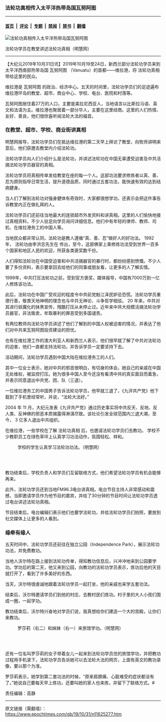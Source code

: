 ### 法轮功真相传入太平洋热带岛国瓦努阿图

---

#### [首页](../../../..?n11625277) &nbsp;|&nbsp; [评论](../../../../../epoch-comment?n11625277) &nbsp;|&nbsp; [专题](../../../../../epoch-special?n11625277) &nbsp;|&nbsp; [禁闻](../../../../../epoch-news?n11625277) &nbsp;|&nbsp; [禁书](../../../../../books?n11625277) &nbsp;|&nbsp; [翻墙](https://github.com/gfw-breaker/nogfw/blob/master/README.md?n11625277)


<div><img alt="法轮功真相传入太平洋热带岛国瓦努阿图" class="attachment-djy_600_400 size-djy_600_400 wp-post-image" src="https://i.epochtimes.com/assets/uploads/2019/10/2019-10-29-vanuatu-hongfa_01-ss.jpg"/>
<div class="caption">
 <p>
  法轮功学员在教堂讲述法轮功真相（明慧网）
 </p>
</div></div><hr/><div class="post_content" id="artbody" itemprop="articleBody">
 <!-- article content begin -->
 <p>
  【大纪元2019年10月31日讯】2019年10月19至24日，新西兰部分法轮功学员来到太平洋西南部热带岛国
  <ok href="https://www.epochtimes.com/gb/tag/%E7%93%A6%E5%8A%AA%E9%98%BF%E5%9B%BE.html">
   瓦努阿图
  </ok>
  （Vanuatu）的首都——维拉港，将
  <ok href="https://www.epochtimes.com/gb/tag/%E6%B3%95%E8%BD%AE%E5%8A%9F%E7%9C%9F%E7%9B%B8.html">
   法轮功真相
  </ok>
  带给这里的民众。
 </p>
 <p class="p2">
  <span class="s1">
   维拉港是
   <ok href="https://www.epochtimes.com/gb/tag/%E7%93%A6%E5%8A%AA%E9%98%BF%E5%9B%BE.html">
    瓦努阿图
   </ok>
   的政治、经济中心。五天的时间里，法轮功学员们的足迹遍布维拉港环岛的教堂、超市、商业中心、学校、电台、医院和村落等。
  </span>
 </p>
 <p class="p4">
  <span class="s1">
   瓦努阿图居住着27万的人口，主要是美拉尼西亚人，当地语言以比斯拉马语、英文和法语为主。维拉港也聚居着一部分华人，主要在这里经商。这里的人们热情、友好、善良，他们很欣喜听闻法轮大法的福音。
  </span>
 </p>
 <h3>
  <span class="s1">
   <b>
    在教堂、超市、学校、商业街讲真相
   </b>
  </span>
 </h3>
 <p class="p4">
  <span class="s1">
   明慧网报导，法轮功学员们在抵达维拉港的第二天早上拜访了教堂，向牧师讲明来意后，他们获邀去教堂内介绍法轮功。
  </span>
 </p>
 <p class="p4">
  <span class="s1">
   法轮功学员向人们介绍什么是法轮功，并讲述法轮功在中国无辜遭受迫害及中共活摘法轮功学员器官的真相。
  </span>
 </p>
 <p class="p4">
  <span class="s1">
   法轮功学员将真相传单发给教堂在座的每一个人。这部功法要求修炼者以真、善、忍为原则指导日常生活，提升道德品质，同时通过五套功法，能快速有效的达到祛病健身。
  </span>
 </p>
 <p class="p4">
  <span class="s1">
   当人们了解到法轮功对强身健体有奇效时，大家都很想学功，还表示会把这件事告诉教堂内正在做礼拜的人。
  </span>
 </p>
 <p class="p4">
  <span class="s1">
   法轮功学员们还前往当地最大的连锁超市外发资料和讲真相。这里的人们愉快地接过真相资料，不少人驻足向学员询问详细信息。他们中有年轻的律师、教师、司机、在维拉港务工的中国人等。
  </span>
 </p>
 <p class="p4">
  <span class="s1">
   当地民众都非常认同，法轮功是教人遵循“真、善、忍”做好人的好功法。
   <span class="s2">
    1992
   </span>
   年，
  </span>
  <span class="s1">
   法轮功由李洪志先生在
  </span>
  <span class="s1">
   传出，至今，这部佛家上乘修炼功法受到世界一百多个国家和地区人民的欢迎，所获各类褒奖数千份。
  </span>
 </p>
 <p class="p4">
  <span class="s1">
   人们得知法轮功在中国受迫害和中共活摘器官的暴行时，都纷纷感到愤慨。不少人要了多份资料，表示要拿回去给他们的同事或朋友看，让更多的人了解实情。
  </span>
 </p>
 <p class="p4">
  <span class="s1">
   1999年，中共打压法轮功之前，受到官方褒奖，媒体报导，中国有7000万到一亿人修炼该功法。
  </span>
 </p>
 <p class="p5">
  <span class="s1">
   此后，法轮功在中国广受欢迎的程度令中共前党魁江泽民妒忌恐慌。法轮功学员重德行善，敬畏天地神明的理念也与中共无神论、斗争哲学相驳。
  </span>
  <span class="s2">
   20
  </span>
  <span class="s1">
   年来，中共对其进行妖魔化的抹黑宣传，残酷打压从未停止过。近年来中共大规模活摘法轮功学员器官，非法贩卖，牟取暴利的罪恶受到多国谴责。
  </span>
 </p>
 <p class="p4">
  <span class="s1">
   有两位教师向法轮功学员讲述了他们了解到的中国人权被迫害的情况，并表达了他们对中共来瓦努阿图投资建设的担忧。
  </span>
 </p>
 <p class="p4">
  <span class="s1">
   也有在维拉港工作的澳大利亚人和新西兰人表示，他们很早就了解了中共对法轮功的迫害，他们一直都支持法轮功，并告诉学员一定要坚持下去。
  </span>
 </p>
 <p class="p4">
  <span class="s1">
   活动期间，法轮功学员遇到中国大陆在维拉港务工的人们。
  </span>
 </p>
 <p class="p4">
  <span class="s1">
   其中一位女士表示，她对中共的邪恶很明白，有切身的体会。她自己的亲戚在中国无处维权，被监控打压。她为很多中国人至今还没有看清中共的真实面目而着急，并表示同意退出中共党、团、队（三退）。
  </span>
 </p>
 <p class="p4">
  <span class="s1">
   一位维拉港务工的中国男子告诉法轮功学员，他早就三退了，《九评共产党》他下载到了手机里经常听，并说，“法轮大法好。”
  </span>
 </p>
 <p class="p7">
  <span class="s3">
   2004
  </span>
  <span class="s1">
   年
  </span>
  <span class="s3">
   11
  </span>
  <span class="s1">
   月，大纪元发表《九评共产党》通过历史事实将中共反天、反地、反人类、反神佛的邪恶本质揭露得淋漓尽致。该社论引发全球范围内三退大潮，至今，
  </span>
  <span class="s3">
   3
  </span>
  <span class="s1">
   亿多人退出中共组织。
  </span>
 </p>
 <p class="p4">
  <span class="s1">
   在维拉港，一些学校在了解
   <ok href="https://www.epochtimes.com/gb/tag/%E6%B3%95%E8%BD%AE%E5%8A%9F%E7%9C%9F%E7%9B%B8.html">
    法轮功真相
   </ok>
   后，也邀请法轮功学员们去教功。
  </span>
  <span class="s1">
   学校不少教职员工在绿色草坪上认真学习功法动作，氛围轻松、祥和。
  </span>
 </p>
 <figure aria-describedby="caption-attachment-11625378" class="wp-caption aligncenter" id="attachment_11625378" style="width: 500px">
  <ok href="https://i.epochtimes.com/assets/uploads/2019/11/2019-10-29-vanuatu-hongfa_03-ss.jpg" target="_blank">
   <img alt="" class="size-full wp-image-11625378" src="https://i.epochtimes.com/assets/uploads/2019/11/2019-10-29-vanuatu-hongfa_03-ss.jpg"/>
  </ok>
  <br/><figcaption class="wp-caption-text" id="caption-attachment-11625378">
   学校的学生认真学习法轮功功法。（明慧网）
  </figcaption><br/>
 </figure><br/>
 <p class="p4">
  <span class="s1">
   教功结束后，学校负责人和学员们互留联络方式，他们希望法轮功学员有机会能够再来。
  </span>
 </p>
 <p class="p4">
  <span class="s1">
   此外，法轮功学员还到当地FM96.3电台讲真相。电台节目主持人非常感动和震撼，当即邀请学员作为他节目的嘉宾，并给了30分钟的节目时间让法轮功学员透过电台讲述法轮功真相。
  </span>
 </p>
 <p class="p4">
  <span class="s1">
   节目结束后，电台编辑们表示他们也要学法轮功，并给法轮功学员们拍照，要放到社交媒体上让更多的人看到。
  </span>
 </p>
 <h3 class="p4">
  <span class="s1">
   <b>
    缘牵有缘人
   </b>
  </span>
 </h3>
 <p class="p4">
  <span class="s1">
   五天时间中，法轮功学员还前往在独立公园（Independence Park），展示法轮功功法，并免费教功。
  </span>
 </p>
 <p class="p4">
  <span class="s1">
   当地人沃尔特在路上接到法轮功传单，得知教功信息后，兴冲冲地来到公园要学功。学功后的第二天，他又来到公园，向教功的法轮功学员表示，炼功后他的天目就打开了，看到了许多美好的东西。
  </span>
 </p>
 <p class="p4">
  <span class="s1">
   当天，沃尔特很虔诚地跟着法轮功学员一起打坐，他的亲戚也来学五套功法。
  </span>
 </p>
 <p class="p4">
  <span class="s1">
   结束后，沃尔特邀请学员们到他的村庄，去教村民们炼功。村子里的大人小孩们围成一圈，一起学功。
  </span>
 </p>
 <p class="p4">
  <span class="s1">
   教功结束后，沃尔特兴奋地对学员们说，我真想给你们建造一个大的宫殿，让你们来教功。
  </span>
 </p>
 <figure aria-describedby="caption-attachment-11625374" class="wp-caption aligncenter" id="attachment_11625374" style="width: 500px">
  <ok href="https://i.epochtimes.com/assets/uploads/2019/11/2019-10-29-vanuatu-hongfa_02-ss.png" target="_blank">
   <img alt="" class="size-full wp-image-11625374" src="https://i.epochtimes.com/assets/uploads/2019/11/2019-10-29-vanuatu-hongfa_02-ss.png"/>
  </ok>
  <br/><figcaption class="wp-caption-text" id="caption-attachment-11625374">
   罗莎莉（右二）和妹妹（右一）来旅馆学功。（明慧网）
  </figcaption><br/>
 </figure><br/>
 <p class="p4">
  <span class="s1">
   还有一位名叫罗莎莉的女子带着女儿一起来到法轮功学员住的旅馆学功，并把教功过程用手机录下，法轮功学员告诉她可以去法轮大法的网页，上面有英文的教功录像，要以那个为准。
  </span>
 </p>
 <p class="p4">
  <span class="s1">
   罗莎莉表示，她学到第二套功法的时候，“原来肩膀痛、心脏难受的症状都没有了。”她说自己要每天早上炼功，还要叫她的家人也来炼，并留下了联络方式。#
  </span>
 </p>
 <p class="p4">
  责任编辑：高静
 </p>
 <!-- article content end -->
 <div id="below_article_ad">
 </div>
</div>


---

原文链接（需翻墙）：https://www.epochtimes.com/gb/19/10/31/n11625277.htm
